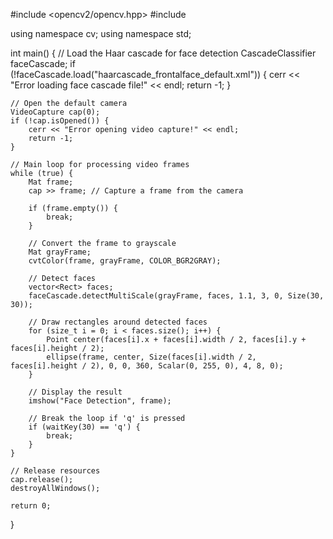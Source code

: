 #include <opencv2/opencv.hpp>
#include <iostream>

using namespace cv;
using namespace std;

int main() {
    // Load the Haar cascade for face detection
    CascadeClassifier faceCascade;
    if (!faceCascade.load("haarcascade_frontalface_default.xml")) {
        cerr << "Error loading face cascade file!" << endl;
        return -1;
    }

    // Open the default camera
    VideoCapture cap(0);
    if (!cap.isOpened()) {
        cerr << "Error opening video capture!" << endl;
        return -1;
    }

    // Main loop for processing video frames
    while (true) {
        Mat frame;
        cap >> frame; // Capture a frame from the camera

        if (frame.empty()) {
            break;
        }

        // Convert the frame to grayscale
        Mat grayFrame;
        cvtColor(frame, grayFrame, COLOR_BGR2GRAY);

        // Detect faces
        vector<Rect> faces;
        faceCascade.detectMultiScale(grayFrame, faces, 1.1, 3, 0, Size(30, 30));

        // Draw rectangles around detected faces
        for (size_t i = 0; i < faces.size(); i++) {
            Point center(faces[i].x + faces[i].width / 2, faces[i].y + faces[i].height / 2);
            ellipse(frame, center, Size(faces[i].width / 2, faces[i].height / 2), 0, 0, 360, Scalar(0, 255, 0), 4, 8, 0);
        }

        // Display the result
        imshow("Face Detection", frame);

        // Break the loop if 'q' is pressed
        if (waitKey(30) == 'q') {
            break;
        }
    }

    // Release resources
    cap.release();
    destroyAllWindows();

    return 0;
}
